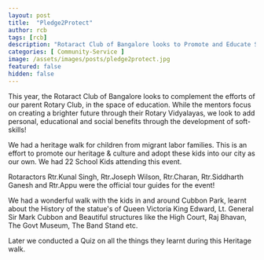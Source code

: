 ```yaml
---
layout: post
title:  "Pledge2Protect"
author: rcb
tags: [rcb]
description: "Rotaract Club of Bangalore looks to Promote and Educate School Kids about our Heritage and culture."
categories: [ Community-Service ]
image: /assets/images/posts/pledge2protect.jpg
featured: false
hidden: false
---
```


This year, the Rotaract Club of Bangalore looks to complement the efforts of our parent Rotary Club, in the space of education.
While the mentors focus on creating a brighter future through their Rotary Vidyalayas, we look to add personal, educational and social benefits through the development of soft-skills!

We had a heritage walk for children from migrant labor families. This is an effort to promote our heritage & culture and adopt these kids into our city as our own.
We had 22 School Kids attending this event.

Rotaractors Rtr.Kunal Singh, Rtr.Joseph Wilson, Rtr.Charan, Rtr.Siddharth Ganesh and Rtr.Appu were the official tour guides for the event!

We had a wonderful walk with the kids in and around Cubbon Park, learnt about the History of the statue's of Queen Victoria King Edward, Lt. General Sir Mark Cubbon and Beautiful structures like the High Court, Raj Bhavan, The Govt Museum, The Band Stand etc.

Later we conducted a Quiz on all the things they learnt during this Heritage walk.

